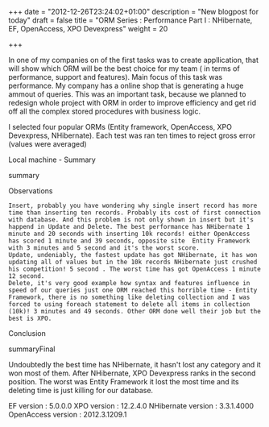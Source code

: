 +++
date = "2012-12-26T23:24:02+01:00"
description = "New blogpost for today"
draft = false
title = "ORM Series : Performance Part I : NHibernate, EF, OpenAccess, XPO Devexpress"
weight = 20

+++

In one of my companies on of the first tasks was to create appllication, that will show which ORM will be the best choice for my team ( in terms of performance, support and features). Main focus of this task was performance. My company has a online shop that is generating a huge ammout of queries. This was an important task, because we planned to redesign whole project with ORM in order to improve efficiency and get rid off all the complex stored procedures with business logic.

I selected four popular ORMs (Entity framework, OpenAccess, XPO Devexpress, NHibernate). Each test was ran ten times to reject gross error (values were averaged)

Local machine - Summary

summary

Observations

    Insert, probably you have wondering why single insert record has more time than inserting ten records. Probably its cost of first connection with database. And this problem is not only shown in insert but it's happend in Update and Delete. The best performance has NHibernate 1 minute and 20 seconds with inserting 10k records! either OpenAccess has scored 1 minute and 39 seconds, opposite site  Entity Framework with 3 minutes and 5 second and it's the worst score.
    Update, undeniably, the fastest update has got NHibernate, it has won updating all of values but in the 10k records NHibernate just crushed his competition! 5 second . The worst time has got OpenAccess 1 minute 12 second.
    Delete, it's very good example how syntax and features influence in speed of our queries just one ORM reached this horrible time - Entity Framework, there is no something like deleting collection and I was forced to using foreach statement to delete all items in collection (10k)! 3 minutes and 49 seconds. Other ORM done well their job but the best is XPO.

Conclusion

summaryFinal

Undoubtedly the best time has NHibernate, it hasn't lost any category and it won most of them.
After NHibernate, XPO Devexpress ranks in the second position. The worst was Entity Framework it lost the most time and its deleting time is just killing for our database.

EF version : 5.0.0.0
XPO version : 12.2.4.0
NHibernate version : 3.3.1.4000
OpenAccess version : 2012.3.1209.1